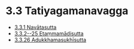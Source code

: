 # 3.3 Tatiyagamanavagga

* [3.3.1 Navātasutta](3.3/3.3.1.md)
* [3.3.2--25 Etaṃmamādisutta](3.3/3.3.2--25.md)
* [3.3.26 Adukkhamasukhīsutta](3.3/3.3.26.md)
